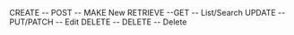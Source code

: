 CREATE -- POST -- MAKE New
RETRIEVE --GET -- List/Search
UPDATE -- PUT/PATCH -- Edit
DELETE -- DELETE -- Delete
